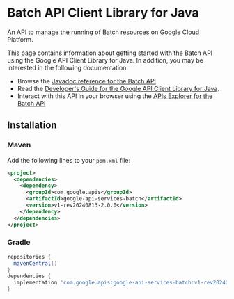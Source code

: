 # Batch API Client Library for Java

An API to manage the running of Batch resources on Google Cloud Platform.

This page contains information about getting started with the Batch API
using the Google API Client Library for Java. In addition, you may be interested
in the following documentation:

* Browse the [Javadoc reference for the Batch API][javadoc]
* Read the [Developer's Guide for the Google API Client Library for Java][google-api-client].
* Interact with this API in your browser using the [APIs Explorer for the Batch API][api-explorer]

## Installation

### Maven

Add the following lines to your `pom.xml` file:

```xml
<project>
  <dependencies>
    <dependency>
      <groupId>com.google.apis</groupId>
      <artifactId>google-api-services-batch</artifactId>
      <version>v1-rev20240813-2.0.0</version>
    </dependency>
  </dependencies>
</project>
```

### Gradle

```gradle
repositories {
  mavenCentral()
}
dependencies {
  implementation 'com.google.apis:google-api-services-batch:v1-rev20240813-2.0.0'
}
```

[javadoc]: https://googleapis.dev/java/google-api-services-batch/latest/index.html
[google-api-client]: https://github.com/googleapis/google-api-java-client/
[api-explorer]: https://developers.google.com/apis-explorer/#p/batch/v1/
